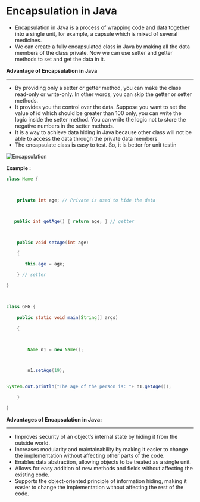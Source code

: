 
# Encapsulation in Java


- Encapsulation in Java is a process of wrapping code and data together into a single unit, for example, a capsule which is mixed of several medicines.
- We can create a fully encapsulated class in Java by making all the data members of the class private. Now we can use setter and getter methods to set and get the data in it.

**Advantage of Encapsulation in Java**

---

- By providing only a setter or getter method, you can make the class read-only or write-only. In other words, you can skip the getter or setter methods.
- It provides you the control over the data. Suppose you want to set the value of id which should be greater than 100 only, you can write the logic inside the setter method. You can write the logic not to store the negative numbers in the setter methods.
- It is a way to achieve data hiding in Java because other class will not be able to access the data through the private data members.
- The encapsulate class is easy to test. So, it is better for unit testin



![Encapsulation](https://github.com/connectaman/Java_Notes_and_Programs/assets/124034778/ba60ad3f-be60-42e6-81c8-b55e5d6f1864)





**Example :**
~~~java
class Name {



    private int age; // Private is used to hide the data



   public int getAge() { return age; } // getter



    public void setAge(int age)

    {

       this.age = age;

    } // setter

}



class GFG {

    public static void main(String[] args)

    {



        Name n1 = new Name();



        n1.setAge(19);


System.out.println("The age of the person is: "+ n1.getAge());

    }

}
~~~
**Advantages of Encapsulation in Java:**

---

- Improves security of an object’s internal state by hiding it from the outside world.
- Increases modularity and maintainability by making it easier to change the implementation without affecting other parts of the code.
- Enables data abstraction, allowing objects to be treated as a single unit.
- Allows for easy addition of new methods and fields without affecting the existing code.
- Supports the object-oriented principle of information hiding, making it easier to change the implementation without affecting the rest of the code.
